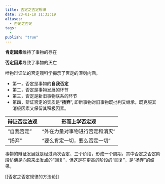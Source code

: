 ```yaml
---
title: 否定之否定规律
date: 23-01-18 11:31:19
aliases:
  - 否定之否定
tags:
  - 
publish: "true"
---
```


**肯定因素**维持了事物的存在

**否定因素**导致了事物的灭亡

唯物辩证法的否定观科学揭示了否定的深刻内涵。
- 第一，否定是事物的**自我否定**
- 第二，否定是事物发展的环节
- 第三，否定是新旧事物联系的环节
- 第四，辩证否定的实质是“**扬弃**”, 即新事物对旧事物既批判又继承，既克服其消极因素又保留其积极因素。

| 辩证否定法观 | 形而上学否定观                 |
| ------------ | ------------------------------ |
| “自我否定”   | “外在力量对事物进行否定和消灭” |
| “扬弃”       | “要么肯定一切，要么否定一切”                               |

事物的辩证发展就是经过两次否定、三个阶段，形成一个周期。其中否定之否定阶段仿佛是向原来出发点的“回复”，但这是在更高的阶段的“回复”，是“扬弃”的结果。

[[否定之否定规律的方法论]]
